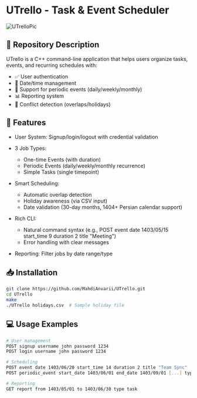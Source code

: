 # UTrello - Task & Event Scheduler  
![UTrelloPic](https://drive.google.com/uc?export=view&id=10GTguiuto93vsm8TyHQNkB093Uyds2dG)

## 📝 Repository Description
UTrello is a C++ command-line application that helps users organize tasks, events, and recurring schedules with:
- ✅ User authentication
- 📅 Date/time management
- 🔄 Support for periodic events (daily/weekly/monthly)
- 📊 Reporting system
- 🚫 Conflict detection (overlaps/holidays)

## 🚀 Features
- User System: Signup/login/logout with credential validation

- 3 Job Types:

  - One-time Events (with duration)
  - Periodic Events (daily/weekly/monthly recurrence)
  - Simple Tasks (single timepoint)

- Smart Scheduling:
  
  - Automatic overlap detection
  - Holiday awareness (via CSV input)
  - Date validation (30-day months, 1404+ Persian calendar support)

- Rich CLI:

  - Natural command syntax (e.g., POST event date 1403/05/15 start_time 9 duration 2 title "Meeting")
  - Error handling with clear messages

- Reporting: Filter jobs by date range/type

## 📥 Installation

```bash
git clone https://github.com/MahdiAnvarii/UTrello.git
cd UTrello
make
./UTrello holidays.csv  # Sample holiday file
```

## 💻 Usage Examples

```sh
# User management
POST signup username john password 1234
POST login username john password 1234

# Scheduling
POST event date 1403/06/20 start_time 14 duration 2 title "Team Sync"
POST periodic_event start_date 1403/06/01 end_date 1403/09/01 [...] type Weekly week_days Saturday,Monday

# Reporting
GET report from 1403/05/01 to 1403/06/30 type task
```
